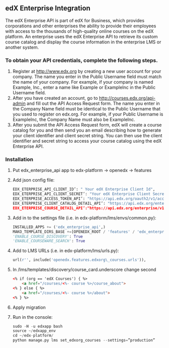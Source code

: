 ## edX Enterprise Integration

The edX Enterprise API is part of edX for Business, which provides
corporations and other enterprises the ability to provide their
employees with access to the thousands of high-quality online courses on
the edX platform. An enterprise uses the edX Enterprise API to retrieve
its custom course catalog and display the course information in the
enterprise LMS or another system.

### To obtain your API credentials, complete the following steps.

1. Register at http://www.edx.org by creating a new user account for your company. The name you enter in the Public Username field must match the name of your company. For example, if your company is named Example, Inc., enter a name like Example or ExampleInc in the Public Username field.
2. After you have created an account, go to http://courses.edx.org/api-admin and fill out the API Access Request form. The name you enter in the Company Name field must be identical to the Public Username that you used to register on edx.org. For example, if your Public Username is ExampleInc, the Company Name must also be ExampleInc.
3. After you submit the API Access Request form, edX will create a course catalog for you and then send you an email describing how to generate your client identifier and client secret string. You can then use the client identifier and secret string to access your course catalog using the edX Enterprise API.

### Installation

1.  Put edx_enterprise_api app to edx-platform -&gt; openedx -&gt; features

2.  Add json config file:
    ```python
    EDX_ETERPRISE_API_CLIENT_ID’: " Your edX Enterprise Client Id",
    EDX_ETERPRISE_API_CLIENT_SECRET’: "Your edX Enterprise Client Secret",
    EDX_ETERPRISE_ACCESS_TOKEN_API’: "https://api.edx.org/oauth2/v1/access_token",
    EDX_ETERPRISE_CLIENT_CATALOG_DETAIL_API’: "https://api.edx.org/enterprise/v1/enterprise-catalogs/”,
    EDX_ETERPRISE_COURSE_DETAIL_API’:"https://api.edx.org/enterprise/v1/enterprise-catalogs/",
    ```
3.  Add in to the settings file (i.e. in edx-platform/lms/envs/common.py):
    ```python
    INSTALLED_APPS += ('edx_enterprise_api',)
    MAKO_TEMPLATE_DIRS_BASE +=[OPENEDX_ROOT / 'features' / 'edx_enterprise_api']
    'ENABLE_COURSE_DISCOVERY': True
    'ENABLE_COURSEWARE_SEARCH': True
    ```
4.  Add to LMS URLs (i.e. in edx-platform/lms/urls.py):
    ```python
    url(r'', include('openedx.features.edxorg\_courses.urls')),
    ```
5.  In /lms/templates/discovery/course\_card.underscore change second
    ```html
    <% if (org == 'edX Courses') { %>
        <a href="/courses/<%- course %>/course_about">
    <% } else { %>
        <a href="/courses/<%- course %>/about">
    <% } %>
    ```

6. Apply migration

7. Run in the console:
    ```python
    sudo -H -u edxapp bash
    source ~/edxapp_env 
    cd ~/edx-platform/
    python manage.py lms set_edxorg_courses --settings=”production”
